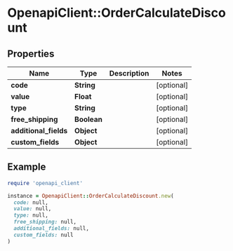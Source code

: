 # OpenapiClient::OrderCalculateDiscount

## Properties

| Name | Type | Description | Notes |
| ---- | ---- | ----------- | ----- |
| **code** | **String** |  | [optional] |
| **value** | **Float** |  | [optional] |
| **type** | **String** |  | [optional] |
| **free_shipping** | **Boolean** |  | [optional] |
| **additional_fields** | **Object** |  | [optional] |
| **custom_fields** | **Object** |  | [optional] |

## Example

```ruby
require 'openapi_client'

instance = OpenapiClient::OrderCalculateDiscount.new(
  code: null,
  value: null,
  type: null,
  free_shipping: null,
  additional_fields: null,
  custom_fields: null
)
```


